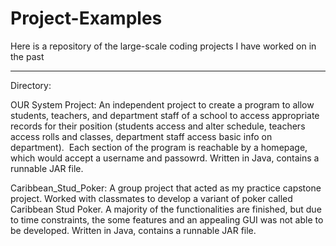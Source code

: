 # Project-Examples
Here is a repository of the large-scale coding projects I have worked on in the past
__________________________________________________________________________________________________________________________________________
Directory:

  OUR System Project: An independent project to create a program to allow students, teachers, and department staff of a school to access appropriate records for their position (students access and alter schedule, teachers access rolls and classes, department staff access basic info on department).  Each section of the program is reachable by a homepage, which would accept a username and passowrd.  Written in Java, contains a runnable JAR file. 
  
  Caribbean_Stud_Poker: A group project that acted as my practice capstone project.  Worked with classmates to develop a variant of poker called Caribbean Stud Poker.  A majority of the functionalities are finished, but due to time constraints, the some features and an appealing GUI was not able to be developed.  Written in Java, contains a runnable JAR file. 
